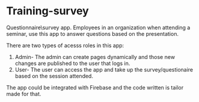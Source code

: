 # Training-survey


Questionnaire\survey app. 
Employees in an organization when attending a seminar, use this app to answer questions based on the presentation.

There are two types of acesss roles in this app:
1. Admin- The admin can create pages dynamically and those new changes are published to the user that logs in. 
2. User- The user can access the app and take up the survey/questionaire based on the session attended.


The app could be integrated with Firebase and the code written is tailor made for that.
